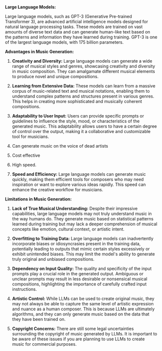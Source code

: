 **Large Language Models:**

Large language models, such as GPT-3 (Generative Pre-trained Transformer 3), are advanced artificial intelligence models designed for natural language processing tasks. These models are trained on vast amounts of diverse text data and can generate human-like text based on the patterns and information they have learned during training. GPT-3 is one of the largest language models, with 175 billion parameters.

**Advantages in Music Generation:**

1. **Creativity and Diversity:** Large language models can generate a wide range of musical styles and genres, showcasing creativity and diversity in music composition. They can amalgamate different musical elements to produce novel and unique compositions.

2. **Learning from Extensive Data:** These models can learn from a massive corpus of music-related text and musical notations, enabling them to understand complex patterns and structures present in various genres. This helps in creating more sophisticated and musically coherent compositions.

3. **Adaptability to User Input:** Users can provide specific prompts or guidelines to influence the style, mood, or characteristics of the generated music. This adaptability allows users to have a certain degree of control over the output, making it a collaborative and customizable tool for musicians.
4. Can generate music on the voice of dead artists
5. Cost effective
6. High speed.

7. **Speed and Efficiency:** Large language models can generate music quickly, making them efficient tools for composers who may need inspiration or want to explore various ideas rapidly. This speed can enhance the creative workflow for musicians.

**Limitations in Music Generation:**

1. **Lack of True Musical Understanding:** Despite their impressive capabilities, large language models may not truly understand music in the way humans do. They generate music based on statistical patterns learned during training but may lack a deeper comprehension of musical concepts like emotion, cultural context, or artistic intent.

3. **Overfitting to Training Data:** Large language models can inadvertently incorporate biases or idiosyncrasies present in the training data, potentially leading to outputs that mimic certain styles excessively or exhibit unintended biases. This may limit the model's ability to generate truly original and unbiased compositions.

4. **Dependency on Input Quality:** The quality and specificity of the input prompts play a crucial role in the generated output. Ambiguous or unclear prompts may result in less desirable or nonsensical musical compositions, highlighting the importance of carefully crafted input instructions.
5. **Artistic Control:** While LLMs can be used to create original music, they may not always be able to capture the same level of artistic expression and nuance as a human composer. This is because LLMs are ultimately algorithms, and they can only generate music based on the data that they have been trained on.
6. **Copyright Concerns:** There are still some legal uncertainties surrounding the copyright of music generated by LLMs. It is important to be aware of these issues if you are planning to use LLMs to create music for commercial purposes.